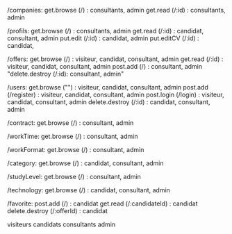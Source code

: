 /companies:
get.browse (/) : consultants, admin
get.read (/:id) : consultants, admin

/profils:
get.browse (/) : consultants, admin
get.read (/:id) : candidat, consultant, admin
put.edit (/:id) : candidat, admin
put.editCV (/:id) : candidat,

/offers:
get.browse (/) : visiteur, candidat, consultant, admin
get.read (/:id) : visiteur, candidat, consultant, admin
post.add (/) : consultant, admin
"delete.destroy (/:id): consultant, admin"

/users:
get.browse ("") : visiteur, candidat, consultant, admin
post.add (/register) : visiteur, candidat, consultant, admin
post.login (/login) : visiteur, candidat, consultant, admin
delete.destroy (/:id) : candidat, consultant, admin

/contract:
get.browse (/) : consultant, admin

/workTime:
get.browse (/) : consultant, admin

/workFormat:
get.browse (/) : consultant, admin

/category:
get.browse (/) : candidat, consultant, admin

/studyLevel:
get.browse (/) : consultant, admin

/technology:
get.browse (/) : candidat, consultant, admin

/favorite:
post.add (/) : candidat
get.read (/:candidateId) : candidat
delete.destroy (/:offerId) : candidat

visiteurs candidats consultants admin
